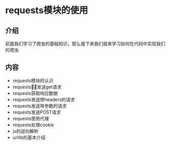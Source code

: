 # requests模块的使用
## 介绍
前面我们学习了爬虫的基础知识，那么接下来我们就来学习如何在代码中实现我们的爬虫


## 内容
- requests模块的认识
- requests发送get请求
- requests获取响应数据
- requests发送带headers的请求
- requests发送带参数的请求
- requests发送POST请求
- requests使用代理
- requests处理cookie
- js的逆向解析
- urllib的基本介绍


